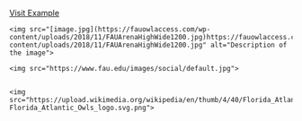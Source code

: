 <!DOCTYPE html>
<html>
<head>
    <title>Hello Everybody</title>
</head>
<body>
    <!-- Your content goes here -->

<a href="https://fau.edu">Visit Example</a>
    
    <img src="[image.jpg](https://fauowlaccess.com/wp-content/uploads/2018/11/FAUArenaHighWide1200.jpg)https://fauowlaccess.com/wp-content/uploads/2018/11/FAUArenaHighWide1200.jpg" alt="Description of the image">

    <img src="https://www.fau.edu/images/social/default.jpg">


    <img src="https://upload.wikimedia.org/wikipedia/en/thumb/4/40/Florida_Atlantic_Owls_logo.svg/1200px-Florida_Atlantic_Owls_logo.svg.png">
    
</body>
</html>

